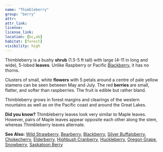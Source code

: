 ```yaml
---
name: "Thimbleberry"
group: "berry"
attr:
attr_link:
license:
license_link:
location: [bc,ab]
habitat: [forest]
visibility: high
---
```

Thimbleberry is a bushy **shrub** (1.5-5 ft tall) with large (4-11 in long and wide), 5-lobed **leaves**. Unlike Raspberry or Pacific [Blackberry](/trees/black), it has no thorns.

Clusters of small, white **flowers** with 5 petals around a centre of pale yellow stamens can be seen between May and July. The red **berries** are small, flatter, and softer than raspberries. The fruit is edible but rather bland.

Thimbleberry grows in forest margins and clearings of the western mountains as well as on the Pacific coast and around the Great Lakes.

**Did you know?** Thimbleberry leaves look very similar to Maple leaves. However, pairs of Maple leaves appear opposite each other along the stem, whereas Thimbleberry leaves alternate.

<!-- generated, do not edit -->
**See Also:**
[Wild Strawberry](/plants/wildstraw),
[Bearberry](/trees/bear),
[Blackberry](/trees/black),
[Silver Buffaloberry](/trees/buffalo),
[Chokecherry](/trees/choke),
[Elderberry](/trees/elder),
[Highbush Cranberry](/trees/hicran),
[Huckleberry](/trees/huck),
[Oregon Grape](/trees/orgrape),
[Snowberry](/trees/snow),
[Saskatoon Berry](/trees/stoon)
